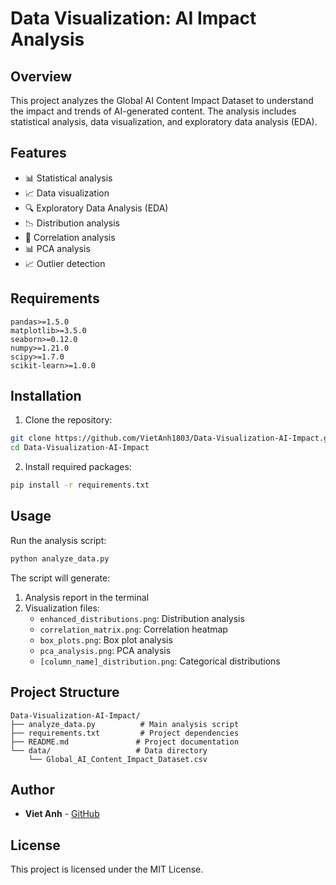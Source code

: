 # Data Visualization: AI Impact Analysis

## Overview

This project analyzes the Global AI Content Impact Dataset to understand the impact and trends of AI-generated content. The analysis includes statistical analysis, data visualization, and exploratory data analysis (EDA).

## Features

- 📊 Statistical analysis
- 📈 Data visualization
- 🔍 Exploratory Data Analysis (EDA)
- 📉 Distribution analysis
- 🔗 Correlation analysis
- 📊 PCA analysis
- 📈 Outlier detection

## Requirements

```
pandas>=1.5.0
matplotlib>=3.5.0
seaborn>=0.12.0
numpy>=1.21.0
scipy>=1.7.0
scikit-learn>=1.0.0
```

## Installation

1. Clone the repository:

```bash
git clone https://github.com/VietAnh1803/Data-Visualization-AI-Impact.git
cd Data-Visualization-AI-Impact
```

2. Install required packages:

```bash
pip install -r requirements.txt
```

## Usage

Run the analysis script:

```bash
python analyze_data.py
```

The script will generate:

1. Analysis report in the terminal
2. Visualization files:
   - `enhanced_distributions.png`: Distribution analysis
   - `correlation_matrix.png`: Correlation heatmap
   - `box_plots.png`: Box plot analysis
   - `pca_analysis.png`: PCA analysis
   - `[column_name]_distribution.png`: Categorical distributions

## Project Structure

```
Data-Visualization-AI-Impact/
├── analyze_data.py          # Main analysis script
├── requirements.txt         # Project dependencies
├── README.md               # Project documentation
└── data/                   # Data directory
    └── Global_AI_Content_Impact_Dataset.csv
```

## Author

- **Viet Anh** - [GitHub](https://github.com/VietAnh1803)

## License

This project is licensed under the MIT License.
